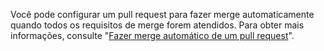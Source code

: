 Você pode configurar um pull request para fazer merge automaticamente quando todos os requisitos de merge forem atendidos. Para obter mais informações, consulte "[Fazer merge automático de um pull request](/github/collaborating-with-issues-and-pull-requests/automatically-merging-a-pull-request)".
